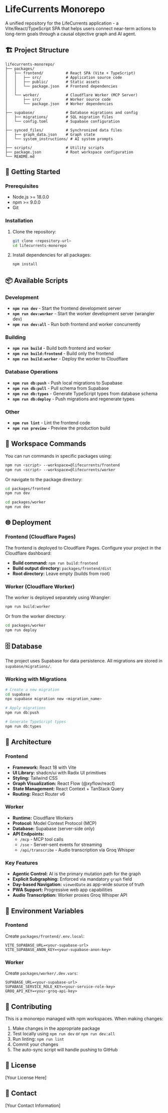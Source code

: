 <!-- Baseball 10/29/2025: Blue Jays vs Dodgers - 6-1 Blue Jays - World Series Game 5, Toronto leads series 3-2 -->

# LifeCurrents Monorepo

A unified repository for the LifeCurrents application - a Vite/React/TypeScript SPA that helps users connect near-term actions to long-term goals through a causal objective graph and AI agent.

## 🏗️ Project Structure

```
lifecurrents-monorepo/
├── packages/
│   ├── frontend/          # React SPA (Vite + TypeScript)
│   │   ├── src/           # Application source code
│   │   ├── public/        # Static assets
│   │   └── package.json   # Frontend dependencies
│   │
│   └── worker/            # Cloudflare Worker (MCP Server)
│       ├── src/           # Worker source code
│       └── package.json   # Worker dependencies
│
├── supabase/              # Database migrations and config
│   ├── migrations/        # SQL migration files
│   └── config.toml        # Supabase configuration
│
├── synced_files/          # Synchronized data files
│   ├── graph_data.json    # Graph state
│   └── system_instructions/ # AI system prompts
│
├── scripts/               # Utility scripts
├── package.json           # Root workspace configuration
└── README.md
```

## 🚀 Getting Started

### Prerequisites

- Node.js >= 18.0.0
- npm >= 9.0.0
- Git

### Installation

1. Clone the repository:
   ```bash
   git clone <repository-url>
   cd lifecurrents-monorepo
   ```

2. Install dependencies for all packages:
   ```bash
   npm install
   ```

## 📦 Available Scripts

### Development

- **`npm run dev`** - Start the frontend development server
- **`npm run dev:worker`** - Start the worker development server (wrangler dev)
- **`npm run dev:all`** - Run both frontend and worker concurrently

### Building

- **`npm run build`** - Build both frontend and worker
- **`npm run build:frontend`** - Build only the frontend
- **`npm run build:worker`** - Deploy the worker to Cloudflare

### Database Operations

- **`npm run db:push`** - Push local migrations to Supabase
- **`npm run db:pull`** - Pull schema from Supabase
- **`npm run db:types`** - Generate TypeScript types from database schema
- **`npm run db:deploy`** - Push migrations and regenerate types

### Other

- **`npm run lint`** - Lint the frontend code
- **`npm run preview`** - Preview the production build

## 🔧 Workspace Commands

You can run commands in specific packages using:

```bash
npm run <script> --workspace=@lifecurrents/frontend
npm run <script> --workspace=@lifecurrents/worker
```

Or navigate to the package directory:

```bash
cd packages/frontend
npm run dev

cd packages/worker
npm run dev
```

## 🌐 Deployment

### Frontend (Cloudflare Pages)

The frontend is deployed to Cloudflare Pages. Configure your project in the Cloudflare dashboard:

- **Build command:** `npm run build:frontend`
- **Build output directory:** `packages/frontend/dist`
- **Root directory:** Leave empty (builds from root)

### Worker (Cloudflare Worker)

The worker is deployed separately using Wrangler:

```bash
npm run build:worker
```

Or from the worker directory:

```bash
cd packages/worker
npm run deploy
```

## 🗄️ Database

The project uses Supabase for data persistence. All migrations are stored in `supabase/migrations/`.

### Working with Migrations

```bash
# Create a new migration
cd supabase
npx supabase migration new <migration_name>

# Apply migrations
npm run db:push

# Generate TypeScript types
npm run db:types
```

## 📝 Architecture

### Frontend
- **Framework:** React 18 with Vite
- **UI Library:** shadcn/ui with Radix UI primitives
- **Styling:** Tailwind CSS
- **Graph Visualization:** React Flow (@xyflow/react)
- **State Management:** React Context + TanStack Query
- **Routing:** React Router v6

### Worker
- **Runtime:** Cloudflare Workers
- **Protocol:** Model Context Protocol (MCP)
- **Database:** Supabase (server-side only)
- **API Endpoints:**
  - `/mcp` - MCP tool calls
  - `/sse` - Server-sent events for streaming
  - `/api/transcribe` - Audio transcription via Groq Whisper

### Key Features
- **Agentic Control:** AI is the primary mutation path for the graph
- **Explicit Subgraphing:** Enforced via mandatory `graph` field
- **Day-based Navigation:** `viewedDate` as app-wide source of truth
- **PWA Support:** Progressive web app capabilities
- **Audio Transcription:** Worker proxies Groq Whisper API

## 🔐 Environment Variables

### Frontend
Create `packages/frontend/.env.local`:
```env
VITE_SUPABASE_URL=<your-supabase-url>
VITE_SUPABASE_ANON_KEY=<your-supabase-anon-key>
```

### Worker
Create `packages/worker/.dev.vars`:
```env
SUPABASE_URL=<your-supabase-url>
SUPABASE_SERVICE_ROLE_KEY=<your-service-role-key>
GROQ_API_KEY=<your-groq-api-key>
```

## 🤝 Contributing

This is a monorepo managed with npm workspaces. When making changes:

1. Make changes in the appropriate package
2. Test locally using `npm run dev` or `npm run dev:all`
3. Run linting: `npm run lint`
4. Commit your changes
5. The auto-sync script will handle pushing to GitHub

## 📄 License

[Your License Here]

## 📧 Contact

[Your Contact Information]
